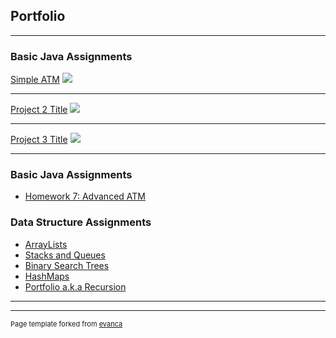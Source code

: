## Portfolio

---

### Basic Java Assignments 

[Simple ATM](/http://acc6.its.brooklyn.cuny.edu/~efarkas/)
<img src="images/dummy_thumbnail.jpg?raw=true"/>

---
[Project 2 Title](/pdf/sample_presentation.pdf)
<img src="images/dummy_thumbnail.jpg?raw=true"/>

---
[Project 3 Title](http://example.com/)
<img src="images/dummy_thumbnail.jpg?raw=true"/>

---
### Basic Java Assignments
 - [Homework 7: Advanced ATM](http://acc6.its.brooklyn.cuny.edu/~efarkas/)

### Data Structure Assignments

- [ArrayLists](https://github.com/estherfarkas/CISC-3130)
- [Stacks and Queues](https://github.com/estherfarkas/CISC-3130-Assignment-2)
- [Binary Search Trees](https://github.com/estherfarkas/CISC-3130-Assignment-3)
- [HashMaps](https://github.com/estherfarkas/CISC-3130-Assignment-4)
- [Portfolio a.k.a Recursion](https://estherfarkas.github.io)
---




---
<p style="font-size:11px">Page template forked from <a href="https://github.com/evanca/quick-portfolio">evanca</a></p>
<!-- Remove above link if you don't want to attibute -->
